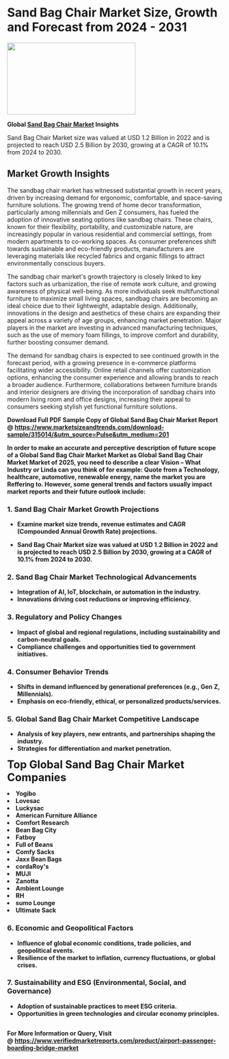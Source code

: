 <H1>Sand Bag Chair Market Size, Growth and Forecast from 2024 - 2031</H1><img class="aligncenter size-medium wp-image-584254" src="https://thirdeyenews.in/wp-content/uploads/2024/09/Global-Market-Research-300x168.jpeg" alt="" width="300" height="168" /><p><strong>Global&nbsp;<a href="https://www.marketsizeandtrends.com/download-sample/315014/&amp;utm_source=Pulse&amp;utm_medium=201">Sand Bag Chair Market</a> Insights</strong></p><p>Sand Bag Chair Market size was valued at USD 1.2 Billion in 2022 and is projected to reach USD 2.5 Billion by 2030, growing at a CAGR of 10.1% from 2024 to 2030.</p><p><h2>Market Growth Insights</h2> <p>The sandbag chair market has witnessed substantial growth in recent years, driven by increasing demand for ergonomic, comfortable, and space-saving furniture solutions. The growing trend of home decor transformation, particularly among millennials and Gen Z consumers, has fueled the adoption of innovative seating options like sandbag chairs. These chairs, known for their flexibility, portability, and customizable nature, are increasingly popular in various residential and commercial settings, from modern apartments to co-working spaces. As consumer preferences shift towards sustainable and eco-friendly products, manufacturers are leveraging materials like recycled fabrics and organic fillings to attract environmentally conscious buyers.</p> <p><strong></strong></p> <p>The sandbag chair market's growth trajectory is closely linked to key factors such as urbanization, the rise of remote work culture, and growing awareness of physical well-being. As more individuals seek multifunctional furniture to maximize small living spaces, sandbag chairs are becoming an ideal choice due to their lightweight, adaptable design. Additionally, innovations in the design and aesthetics of these chairs are expanding their appeal across a variety of age groups, enhancing market penetration. Major players in the market are investing in advanced manufacturing techniques, such as the use of memory foam fillings, to improve comfort and durability, further boosting consumer demand.</p> <p>The demand for sandbag chairs is expected to see continued growth in the forecast period, with a growing presence in e-commerce platforms facilitating wider accessibility. Online retail channels offer customization options, enhancing the consumer experience and allowing brands to reach a broader audience. Furthermore, collaborations between furniture brands and interior designers are driving the incorporation of sandbag chairs into modern living room and office designs, increasing their appeal to consumers seeking stylish yet functional furniture solutions.</p> <p><strong></p><p><span class=""><strong>Download Full PDF Sample Copy of Global Sand Bag Chair Market Report</strong> @ <a href="https://www.marketsizeandtrends.com/download-sample/315014/&amp;utm_source=Pulse&amp;utm_medium=201" target="_blank">https://www.marketsizeandtrends.com/download-sample/315014/&amp;utm_source=Pulse&amp;utm_medium=201</a></span></p><p>In order to make an accurate and perceptive description of future scope of a Global&nbsp;Sand Bag Chair Market Market as Global&nbsp;Sand Bag Chair Market Market of 2025, you need to describe a clear Vision &ndash; What Industry or Linda can you think of for example: Quote from a Technology, healthcare, automotive, renewable energy, name the market you are Reffering to. However, some general trends and factors usually impact market reports and their future outlook include:</p><h3>1.&nbsp;<strong>Sand Bag Chair Market Growth Projections</strong></h3><ul><li>Examine market size trends, revenue estimates and CAGR (Compounded Annual Growth Rate) projections.</li><li><p>Sand Bag Chair Market size was valued at USD 1.2 Billion in 2022 and is projected to reach USD 2.5 Billion by 2030, growing at a CAGR of 10.1% from 2024 to 2030.</p></li></ul><h3>2.&nbsp;<strong>Sand Bag Chair Market Technological Advancements</strong></h3><ul><li>Integration of AI, IoT, blockchain, or automation in the industry.</li><li>Innovations driving cost reductions or improving efficiency.</li></ul><h3>3.&nbsp;<strong>Regulatory and Policy Changes</strong></h3><ul><li>Impact of global and regional regulations, including sustainability and carbon-neutral goals.</li><li>Compliance challenges and opportunities tied to government initiatives.</li></ul><h3>4.&nbsp;<strong>Consumer Behavior Trends</strong></h3><ul><li>Shifts in demand influenced by generational preferences (e.g., Gen Z, Millennials).</li><li>Emphasis on eco-friendly, ethical, or personalized products/services.</li></ul><h3>5.&nbsp;<strong>Global Sand Bag Chair Market Competitive Landscape</strong></h3><ul><li>Analysis of key players, new entrants, and partnerships shaping the industry.</li><li>Strategies for differentiation and market penetration.</li></ul><p data-pm-slice="1 1 []"><span style="color: inherit; font-family: inherit; font-size: 25px;">Top Global Sand Bag Chair Market Companies</span></p><div class="" data-test-id=""><p><li>Yogibo</li><li> Lovesac</li><li> Luckysac</li><li> American Furniture Alliance</li><li> Comfort Research</li><li> Bean Bag City</li><li> Fatboy</li><li> Full of Beans</li><li> Comfy Sacks</li><li> Jaxx Bean Bags</li><li> cordaRoy's</li><li> MUJI</li><li> Zanotta</li><li> Ambient Lounge</li><li> RH</li><li> sumo Lounge</li><li> Ultimate Sack</li></p></div><h3>6.&nbsp;<strong>Economic and Geopolitical Factors</strong></h3><ul><li>Influence of global economic conditions, trade policies, and geopolitical events.</li><li>Resilience of the market to inflation, currency fluctuations, or global crises.</li></ul><h3>7.&nbsp;<strong>Sustainability and ESG (Environmental, Social, and Governance)</strong></h3><ul><li>Adoption of sustainable practices to meet ESG criteria.</li><li>Opportunities in green technologies and circular economy principles.</li></ul><h2><strong style="font-size: 14px;">For More Information or Query, Visit @&nbsp;</strong><a style="background-color: #ffffff; font-size: 14px;" href="https://www.marketsizeandtrends.com/report/sand-bag-chair-market/" target="_blank">https://www.verifiedmarketreports.com/product/airport-passenger-boarding-bridge-market</a></h2>